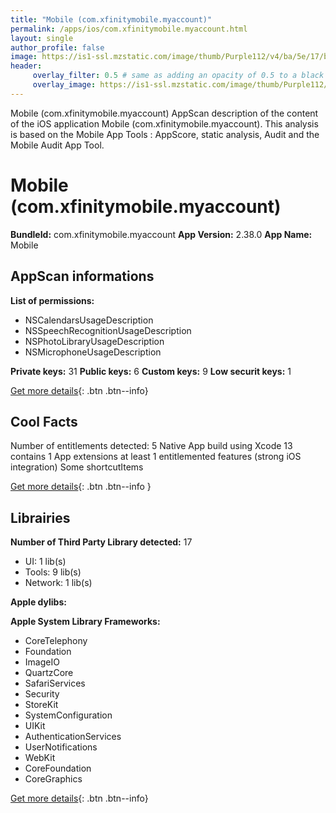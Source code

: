 ```yaml
---
title: "Mobile (com.xfinitymobile.myaccount)"
permalink: /apps/ios/com.xfinitymobile.myaccount.html
layout: single
author_profile: false
image: https://is1-ssl.mzstatic.com/image/thumb/Purple112/v4/ba/5e/17/ba5e1724-6cdb-2db4-8ab2-3bea226ddc55/AppIcon-Store-0-1x_U007emarketing-0-6-0-85-220.png/512x512bb.jpg
header: 
     overlay_filter: 0.5 # same as adding an opacity of 0.5 to a black background
     overlay_image: https://is1-ssl.mzstatic.com/image/thumb/Purple112/v4/ba/5e/17/ba5e1724-6cdb-2db4-8ab2-3bea226ddc55/AppIcon-Store-0-1x_U007emarketing-0-6-0-85-220.png/512x512bb.jpg
---
```

Mobile (com.xfinitymobile.myaccount) AppScan description of the content of the iOS application Mobile (com.xfinitymobile.myaccount). This analysis is based on the Mobile App Tools : AppScore, static analysis, Audit and the Mobile Audit App Tool.

# Mobile (com.xfinitymobile.myaccount)

**BundleId:** com.xfinitymobile.myaccount
**App Version:** 2.38.0
**App Name:** Mobile


## AppScan informations 

**List of permissions:** 
- NSCalendarsUsageDescription
- NSSpeechRecognitionUsageDescription
- NSPhotoLibraryUsageDescription
- NSMicrophoneUsageDescription
  
  
**Private keys:** 31
**Public keys:** 6
**Custom keys:** 9
**Low securit keys:** 1
  
[Get more details](/pricing.html){: .btn .btn--info}

## Cool Facts

Number of entitlements detected: 5
Native App
build using Xcode 13
contains 1 App extensions
at least 1 entitlemented features (strong iOS integration)
Some shortcutItems 
  
[Get more details](/pricing.html){: .btn .btn--info }

## Librairies 
**Number of Third Party Library detected:** 17
- UI: 1 lib(s)
- Tools: 9 lib(s)
- Network: 1 lib(s)


**Apple dylibs:**


**Apple System Library Frameworks:**
- CoreTelephony
- Foundation
- ImageIO
- QuartzCore
- SafariServices
- Security
- StoreKit
- SystemConfiguration
- UIKit
- AuthenticationServices
- UserNotifications
- WebKit
- CoreFoundation
- CoreGraphics


  
[Get more details](/pricing.html){: .btn .btn--info}

